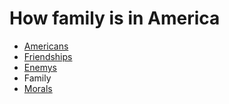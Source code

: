 How family is in America
================

<ul id="subMenue">
    <li><a href="/jncwinner/fluffy-barnacle/index" title= "How people really are in America">Americans</a></li>
    <li><a href="/jncwinner/fluffy-barnacle/friendships" title="How friends really are in America">Friendships</a></li>
    <li><a href="/jncwinner/fluffy-barnacle/enemy" title="How enemys really are in America">Enemys</a></li>
    <li><a class="selected" title="How family really is in America">Family</a></li>
    <li><a href="/jncwinner/fluffy-barnacle/morals" title="Where morals lie">Morals</a></li>
</ul>
